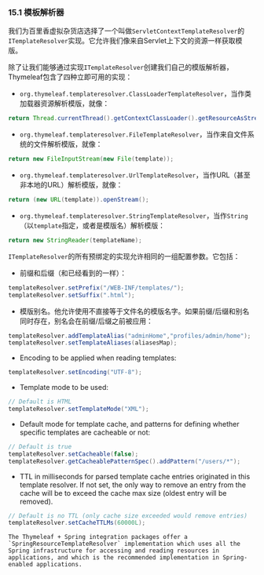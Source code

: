### 15.1 模板解析器

我们为百里香虚拟杂货店选择了一个叫做`ServletContextTemplateResolver`的`ITemplateResolver`实现。它允许我们像来自Servlet上下文的资源一样获取模版。

除了让我们能够通过实现`ITemplateResolver`创建我们自己的模版解析器，Thymeleaf包含了四种立即可用的实现：

- `org.thymeleaf.templateresolver.ClassLoaderTemplateResolver`，当作类加载器资源解析模版，就像：
```java
return Thread.currentThread().getContextClassLoader().getResourceAsStream(template);
```
- `org.thymeleaf.templateresolver.FileTemplateResolver`，当作来自文件系统的文件解析模版，就像：
```java
return new FileInputStream(new File(template));
```
- `org.thymeleaf.templateresolver.UrlTemplateResolver`，当作URL（甚至非本地的URL）解析模版，就像：
```java
return (new URL(template)).openStream();
```
- `org.thymeleaf.templateresolver.StringTemplateResolver`，当作`String` （以`template`指定，或者是模版名）解析模版：
```java
return new StringReader(templateName);
```
`ITemplateResolver`的所有预绑定的实现允许相同的一组配置参数。它包括：

- 前缀和后缀（和已经看到的一样）：
```java
templateResolver.setPrefix("/WEB-INF/templates/");
templateResolver.setSuffix(".html");
```
- 模版别名。他允许使用不直接等于文件名的模版名字。如果前缀/后缀和别名同时存在，别名会在前缀/后缀之前被应用：
```java
templateResolver.addTemplateAlias("adminHome","profiles/admin/home");
templateResolver.setTemplateAliases(aliasesMap);
```
- Encoding to be applied when reading templates:
```java
templateResolver.setEncoding("UTF-8");
```
- Template mode to be used:
```java
// Default is HTML
templateResolver.setTemplateMode("XML");
```
- Default mode for template cache, and patterns for defining whether specific templates are cacheable or not:
```java
// Default is true
templateResolver.setCacheable(false);
templateResolver.getCacheablePatternSpec().addPattern("/users/*");
```
- TTL in milliseconds for parsed template cache entries originated in this template resolver. If not set, the only way to remove an entry from the cache will be to exceed the cache max size (oldest entry will be removed).
```java
// Default is no TTL (only cache size exceeded would remove entries)
templateResolver.setCacheTTLMs(60000L);
```
```
The Thymeleaf + Spring integration packages offer a `SpringResourceTemplateResolver` implementation which uses all the Spring infrastructure for accessing and reading resources in applications, and which is the recommended implementation in Spring-enabled applications.
```